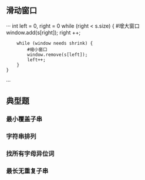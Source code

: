 ## 滑动窗口
···
    int left = 0, right = 0
    while (right < s.size) {
        #增大窗口
        window.add(s[right]);
        right ++;

        while (window needs shrink) {
            #缩小窗口
            window.remove(s[left]);
            left++;
        }
    }
···

## 典型题
### 最小覆盖子串
### 字符串排列
### 找所有字母异位词
### 最长无重复子串